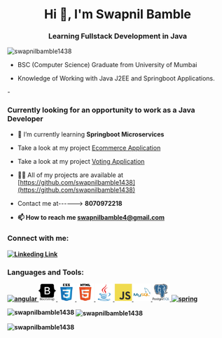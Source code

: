 <h1 align="center">Hi 👋, I'm Swapnil Bamble</h1>
<h3 align="center">Learning Fullstack Development in Java</h3>

<p align="left"> <img src="https://komarev.com/ghpvc/?username=swapnilbamble1438&label=Profile%20views&color=0e75b6&style=flat" alt="swapnilbamble1438" /> </p>

-  BSC (Computer Science) Graduate from University of Mumbai

-  Knowledge of Working with Java J2EE and Springboot Applications.

-<h3> Currently looking for an opportunity to work as a Java Developer</h3>
  
- 🌱 I’m currently learning **Springboot Microservices**

- Take a look at my project [Ecommerce Application](https://swapnilbamble1438.github.io/EcommerceApplication/)

- Take a look at my project [Voting Application](https://swapnilbamble1438.github.io/VotingApplication/)

- 👨‍💻 All of my projects are available at [https://github.com/swapnilbamble1438](https://github.com/swapnilbamble1438)

- Contact me at------> <b>8070972218<b>

- 📫 How to reach me **swapnilbamble4@gmail.com**

<h3 align="left">Connect with me:</h3>
<p align="left">
<a href="https://www.linkedin.com/in/swapnil-bamble-1439951ab/" target="blank"><img align="center" src="https://raw.githubusercontent.com/rahuldkjain/github-profile-readme-generator/master/src/images/icons/Social/linked-in-alt.svg" alt="Linkeding Link" height="30" width="40" /></a>
</p>

<h3 align="left">Languages and Tools:</h3>
<p align="left"> <a href="https://angular.io" target="_blank" rel="noreferrer"> <img src="https://angular.io/assets/images/logos/angular/angular.svg" alt="angular" width="40" height="40"/> </a> <a href="https://getbootstrap.com" target="_blank" rel="noreferrer"> <img src="https://raw.githubusercontent.com/devicons/devicon/master/icons/bootstrap/bootstrap-plain-wordmark.svg" alt="bootstrap" width="40" height="40"/> </a> <a href="https://www.w3schools.com/css/" target="_blank" rel="noreferrer"> <img src="https://raw.githubusercontent.com/devicons/devicon/master/icons/css3/css3-original-wordmark.svg" alt="css3" width="40" height="40"/> </a> <a href="https://www.w3.org/html/" target="_blank" rel="noreferrer"> <img src="https://raw.githubusercontent.com/devicons/devicon/master/icons/html5/html5-original-wordmark.svg" alt="html5" width="40" height="40"/> </a> <a href="https://www.java.com" target="_blank" rel="noreferrer"> <img src="https://raw.githubusercontent.com/devicons/devicon/master/icons/java/java-original.svg" alt="java" width="40" height="40"/> </a> <a href="https://developer.mozilla.org/en-US/docs/Web/JavaScript" target="_blank" rel="noreferrer"> <img src="https://raw.githubusercontent.com/devicons/devicon/master/icons/javascript/javascript-original.svg" alt="javascript" width="40" height="40"/> </a> <a href="https://www.mysql.com/" target="_blank" rel="noreferrer"> <img src="https://raw.githubusercontent.com/devicons/devicon/master/icons/mysql/mysql-original-wordmark.svg" alt="mysql" width="40" height="40"/> </a> <a href="https://www.postgresql.org" target="_blank" rel="noreferrer"> <img src="https://raw.githubusercontent.com/devicons/devicon/master/icons/postgresql/postgresql-original-wordmark.svg" alt="postgresql" width="40" height="40"/> </a> <a href="https://spring.io/" target="_blank" rel="noreferrer"> <img src="https://www.vectorlogo.zone/logos/springio/springio-icon.svg" alt="spring" width="40" height="40"/> </a> </p>

<p><img align="left" src="https://github-readme-stats.vercel.app/api/top-langs?username=swapnilbamble1438&show_icons=true&locale=en&layout=compact" alt="swapnilbamble1438" /></p>

<p>&nbsp;<img align="center" src="https://github-readme-stats.vercel.app/api?username=swapnilbamble1438&show_icons=true&locale=en" alt="swapnilbamble1438" /></p>

<p><img align="center" src="https://github-readme-streak-stats.herokuapp.com/?user=swapnilbamble1438&" alt="swapnilbamble1438" /></p>
